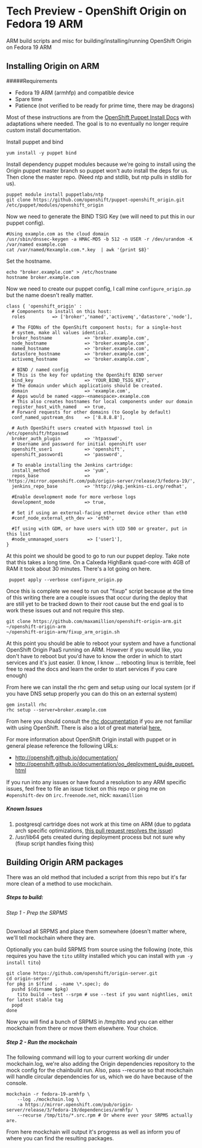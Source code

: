 # Tech Preview - OpenShift Origin on Fedora 19 ARM

ARM build scripts and misc for building/installing/running OpenShift Origin on 
Fedora 19 ARM

## Installing Origin on ARM

#####Requirements
* Fedora 19 ARM (armhfp) and compatible device
* Spare time
* Patience (not verified to be ready for prime time, there may be dragons)

Most of these instructions are from the 
[OpenShift Puppet Install Docs](http://openshift.github.io/documentation/oo_deployment_guide_puppet.html) 
with adaptations where needed. The goal is to no eventually no longer require 
custom install documentation.

Install puppet and bind

    yum install -y puppet bind

Install dependency puppet modules because we're going to install using the
Origin puppet master branch so puppet won't auto install the deps for us.
Then clone the master repo. (Need ntp and stdlib, but ntp pulls in stdlib
for us).

    puppet module install puppetlabs/ntp
    git clone https://github.com/openshift/puppet-openshift_origin.git /etc/puppet/modules/openshift_origin

Now we need to generate the BIND TSIG Key (we will need to put this in our
puppet config).

    #Using example.com as the cloud domain
    /usr/sbin/dnssec-keygen -a HMAC-MD5 -b 512 -n USER -r /dev/urandom -K /var/named example.com
    cat /var/named/Kexample.com.*.key  | awk '{print $8}'

Set the hostname.

    echo "broker.example.com" > /etc/hostname
    hostname broker.example.com

Now we need to create our puppet config, I call mine `configure_origin.pp` but
the name doesn't really matter.

    class { 'openshift_origin' :
      # Components to install on this host:
      roles          => ['broker','named','activemq','datastore','node'],

      # The FQDNs of the OpenShift component hosts; for a single-host
      # system, make all values identical.
      broker_hostname            => 'broker.example.com',
      node_hostname              => 'broker.example.com',
      named_hostname             => 'broker.example.com',
      datastore_hostname         => 'broker.example.com',
      activemq_hostname          => 'broker.example.com',

      # BIND / named config
      # This is the key for updating the OpenShift BIND server
      bind_key                   => 'YOUR_BIND_TSIG_KEY',
      # The domain under which applications should be created.
      domain                     => 'example.com',
      # Apps would be named <app>-<namespace>.example.com
      # This also creates hostnames for local components under our domain
      register_host_with_named   => true,
      # Forward requests for other domains (to Google by default)
      conf_named_upstream_dns    => ['8.8.8.8'],

      # Auth OpenShift users created with htpasswd tool in /etc/openshift/htpasswd
      broker_auth_plugin         => 'htpasswd',
      # Username and password for initial openshift user
      openshift_user1            => 'openshift',
      openshift_password1        => 'password',

      # To enable installing the Jenkins cartridge:
      install_method             => 'yum',
      repos_base                 => 'https://mirror.openshift.com/pub/origin-server/release/3/fedora-19/',
      jenkins_repo_base          => 'http://pkg.jenkins-ci.org/redhat',

      #Enable development mode for more verbose logs
      development_mode           => true,

      # Set if using an external-facing ethernet device other than eth0
      #conf_node_external_eth_dev => 'eth0',

      #If using with GDM, or have users with UID 500 or greater, put in this list
      #node_unmanaged_users       => ['user1'],
    }

At this point we should be good to go to run our puppet deploy. Take note that
this takes a long time. On a Calxeda HighBank quad-core with 4GB of RAM it took
about 30 minutes. There's a lot going on here.

     puppet apply --verbose configure_origin.pp

Once this is complete we need to run out "fixup" script because at the time of
this writing there are a couple issues that occur during the deploy that are
still yet to be tracked down to their root cause but the end goal is to work 
these issues out and not require this step. 

    git clone https://github.com/maxamillion/openshift-origin-arm.git ~/openshift-origin-arm
    ~/openshift-origin-arm/fixup_arm_origin.sh

At this point you should be able to reboot your system and have a functional
OpenShift Origin PaaS running on ARM. However if you would like, you don't have
to reboot but you'd have to know the order in which to start services and it's 
just easier. (I know, I know ... rebooting linux is terrible, feel free to read
the docs and learn the order to start services if you care enough)

From here we can install the rhc gem and setup using our local system (or if you
have DNS setup properly you can do this on an external system)

    gem install rhc
    rhc setup --server=broker.example.com

From here you should consult the [rhc documentation](https://access.redhat.com/site/documentation/en-US/OpenShift_Online/2.0/html/User_Guide/index.html)
if you are not familiar with using OpenShift. There is also a lot of great
material [here.](https://www.openshift.com/developers/documentation)

For more information about OpenShift Origin install with puppet or in general
please reference the following URLs:
* http://openshift.github.io/documentation/
* http://openshift.github.io/documentation/oo_deployment_guide_puppet.html

If you run into any issues or have found a resolution to any ARM specific
issues, feel free to file an issue ticket on this repo or ping me on 
`#openshift-dev` on `irc.freenode.net`, nick: `maxamillion`

##### Known Issues
1. postgresql cartridge does not work at this time on ARM (due to pgdata arch specific optimizations, [this pull request resolves the issue](https://github.com/openshift/origin-server/pull/4392))
1. /usr/lib64 gets created during deployment process but not sure why (fixup script handles fixing this)

## Building Origin ARM packages

There was an old method that included a script from this repo but it's far more
clean of a method to use mockchain.

##### Steps to build:
###### Step 1 - Prep the SRPMS
Download all SRPMS and place them somewhere (doesn't matter where, we'll tell
mockchain where they are.
   
Optionally you can build SRPMS from source using the following (note, this requires
you have the `tito` utility installed which you can install with `yum -y install tito`)

    git clone https://github.com/openshift/origin-server.git
    cd origin-server
    for pkg in $(find . -name \*.spec); do
      pushd $(dirname $pkg)
        tito build --test --srpm # use --test if you want nightlies, omit for latest stable tag
      popd
    done

Now you will find a bunch of SRPMS in /tmp/tito and you can either mockchain from
there or move them elsewhere. Your choice.

##### Step 2 - Run the mockchain
The following command will log to your current working dir under mockchain.log,
we're also adding the Origin dependencies repository to the mock config for the
chainbuild run. Also, pass --recurse so that mockchain will handle circular dependencies
for us, which we do have because of the console.

    mockchain -r fedora-19-armhfp \
        --log ./mockchain.log \
        -a https://mirror.openshift.com/pub/origin-server/release/3/fedora-19/dependencies/armhfp/ \
        --recurse /tmp/tito/*.src.rpm # Or where ever your SRPMS actually are.

From here mockchain will output it's progress as well as inform you of where 
you can find the resulting packages.
